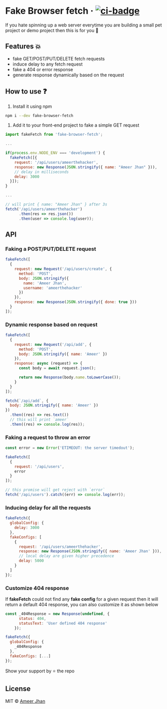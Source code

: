 # Fake Browser fetch &middot; [![ci-badge](https://github.com/ameerthehacker/fake-fetch/workflows/CI/badge.svg)](https://github.com/ameerthehacker/fake-fetch/actions)

If you hate spinning up a web server everytime you are building a small pet project or demo project then this is for you 🎉

## Features 💥

- fake GET/POST/PUT/DELETE fetch requests
- induce delay to any fetch request
- fake a 404 or error response
- generate response dynamically based on the request

## How to use ❓

1. Install it using npm

```sh
npm i --dev fake-browser-fetch
```

1. Add it to your front-end project to fake a simple GET request

```js
import fakeFetch from 'fake-browser-fetch';

...

if(process.env.NODE_ENV === 'development') {
  fakeFetch([{
    request: '/api/users/ameerthehacker',
    response: new Response(JSON.stringify({ name: "Ameer Jhan" })),
    // delay in milliseconds
    delay: 3000
  }]);
}

...

// will print { name: "Ameer Jhan" } after 3s
fetch('/api/users/ameerthehacker')
      .then(res => res.json())
      .then(user => console.log(user));
```

## API

### Faking a POST/PUT/DELETE request

```js
fakeFetch([
  {
    request: new Request('/api/users/create', {
      method: 'POST',
      body: JSON.stringify({
        name: 'Ameer Jhan',
        username: 'ameerthehacker'
      })
    }),
    response: new Response(JSON.stringify({ done: true }))
  }
]);
```

### Dynamic response based on request

```js
fakeFetch([
  {
    request: new Request('/api/add', {
      method: 'POST',
      body: JSON.stringify({ name: 'Ameer' })
    }),
    response: async (request) => {
      const body = await request.json();

      return new Response(body.name.toLowerCase());
    }
  }
]);

fetch(`/api/add`, {
  body: JSON.stringify({ name: 'Ameer' })
})
  .then((res) => res.text())
  // this will print `ameer`
  .then((res) => console.log(res));
```

### Faking a request to throw an error

```js
const error = new Error('ETIMEOUT: the server timedout');

fakeFetch([
  {
    request: '/api/users',
    error
  }
]);

// this promise will get reject with `error`
fetch('/api/users').catch((err) => console.log(err));
```

### Inducing delay for all the requests

```js
fakeFetch({
  globalConfig: {
    delay: 3000
  },
  fakeConfigs: [
    {
      request: '/api/users/ameerthehacker',
      response: new Response(JSON.stringify({ name: 'Ameer Jhan' })),
      // local delay are given higher precedence
      delay: 5000
    }
  ]
});
```

### Customize 404 response

If **fakeFetch** could not find any **fake config** for a given request then it will return a default 404 response, you can also customize it as shown below

```js
const _404Response = new Response(undefined, {
      status: 404,
      statusText: 'User defined 404 response'
    });

fakeFetch({
  globalConfig: {
    _404Response
  },
  fakeConfigs: [...]
});
```

Show your support by ⭐️ the repo

## License

MIT © [Ameer Jhan](mailto:ameerjhanprof@gmail.com)
